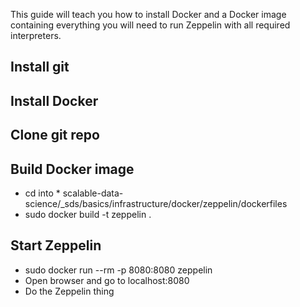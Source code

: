 This guide will teach you how to install Docker and a Docker image containing everything you will need to run Zeppelin with all required interpreters.

## Install git
## Install Docker
## Clone git repo
## Build Docker image
* cd into * scalable-data-science/\_sds/basics/infrastructure/docker/zeppelin/dockerfiles
* sudo docker build -t zeppelin .
## Start Zeppelin
* sudo docker run --rm -p 8080:8080 zeppelin
* Open browser and go to localhost:8080
* Do the Zeppelin thing

